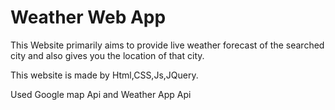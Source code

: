 # Weather Web App

This Website primarily aims to provide live weather forecast of the searched city and also gives you the location of that city.

This website is made by Html,CSS,Js,JQuery.

Used Google map Api and Weather App Api
